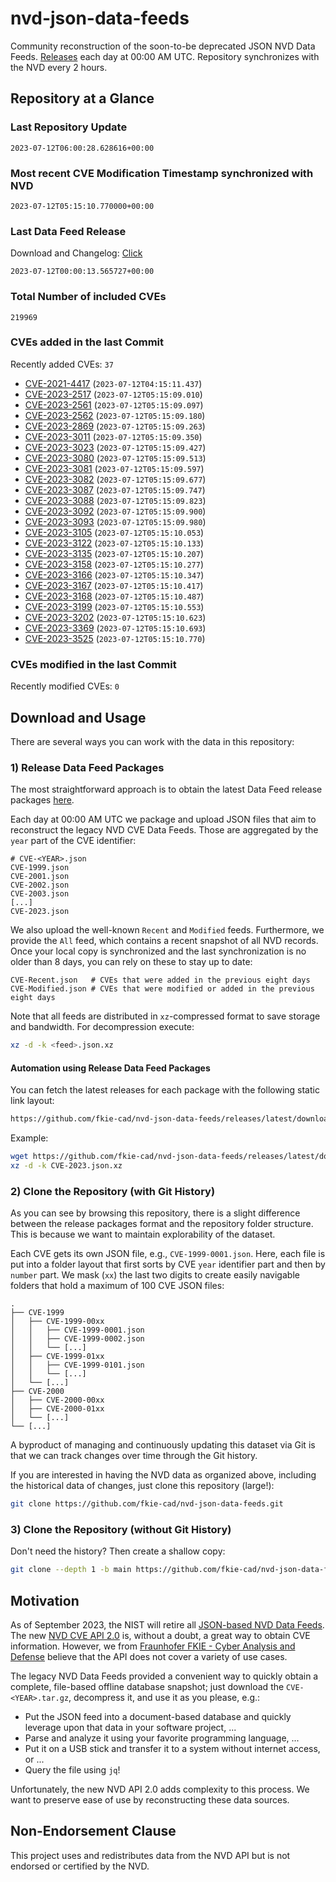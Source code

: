 # nvd-json-data-feeds

Community reconstruction of the soon-to-be deprecated JSON NVD Data Feeds. 
[Releases](https://github.com/fkie-cad/nvd-json-data-feeds/releases/latest) each day at 00:00 AM UTC.
Repository synchronizes with the NVD every 2 hours.

## Repository at a Glance

### Last Repository Update

```plain
2023-07-12T06:00:28.628616+00:00
```

### Most recent CVE Modification Timestamp synchronized with NVD

```plain
2023-07-12T05:15:10.770000+00:00
```

### Last Data Feed Release

Download and Changelog: [Click](https://github.com/fkie-cad/nvd-json-data-feeds/releases/latest)

```plain
2023-07-12T00:00:13.565727+00:00
```

### Total Number of included CVEs

```plain
219969
```

### CVEs added in the last Commit

Recently added CVEs: `37`

* [CVE-2021-4417](CVE-2021/CVE-2021-44xx/CVE-2021-4417.json) (`2023-07-12T04:15:11.437`)
* [CVE-2023-2517](CVE-2023/CVE-2023-25xx/CVE-2023-2517.json) (`2023-07-12T05:15:09.010`)
* [CVE-2023-2561](CVE-2023/CVE-2023-25xx/CVE-2023-2561.json) (`2023-07-12T05:15:09.097`)
* [CVE-2023-2562](CVE-2023/CVE-2023-25xx/CVE-2023-2562.json) (`2023-07-12T05:15:09.180`)
* [CVE-2023-2869](CVE-2023/CVE-2023-28xx/CVE-2023-2869.json) (`2023-07-12T05:15:09.263`)
* [CVE-2023-3011](CVE-2023/CVE-2023-30xx/CVE-2023-3011.json) (`2023-07-12T05:15:09.350`)
* [CVE-2023-3023](CVE-2023/CVE-2023-30xx/CVE-2023-3023.json) (`2023-07-12T05:15:09.427`)
* [CVE-2023-3080](CVE-2023/CVE-2023-30xx/CVE-2023-3080.json) (`2023-07-12T05:15:09.513`)
* [CVE-2023-3081](CVE-2023/CVE-2023-30xx/CVE-2023-3081.json) (`2023-07-12T05:15:09.597`)
* [CVE-2023-3082](CVE-2023/CVE-2023-30xx/CVE-2023-3082.json) (`2023-07-12T05:15:09.677`)
* [CVE-2023-3087](CVE-2023/CVE-2023-30xx/CVE-2023-3087.json) (`2023-07-12T05:15:09.747`)
* [CVE-2023-3088](CVE-2023/CVE-2023-30xx/CVE-2023-3088.json) (`2023-07-12T05:15:09.823`)
* [CVE-2023-3092](CVE-2023/CVE-2023-30xx/CVE-2023-3092.json) (`2023-07-12T05:15:09.900`)
* [CVE-2023-3093](CVE-2023/CVE-2023-30xx/CVE-2023-3093.json) (`2023-07-12T05:15:09.980`)
* [CVE-2023-3105](CVE-2023/CVE-2023-31xx/CVE-2023-3105.json) (`2023-07-12T05:15:10.053`)
* [CVE-2023-3122](CVE-2023/CVE-2023-31xx/CVE-2023-3122.json) (`2023-07-12T05:15:10.133`)
* [CVE-2023-3135](CVE-2023/CVE-2023-31xx/CVE-2023-3135.json) (`2023-07-12T05:15:10.207`)
* [CVE-2023-3158](CVE-2023/CVE-2023-31xx/CVE-2023-3158.json) (`2023-07-12T05:15:10.277`)
* [CVE-2023-3166](CVE-2023/CVE-2023-31xx/CVE-2023-3166.json) (`2023-07-12T05:15:10.347`)
* [CVE-2023-3167](CVE-2023/CVE-2023-31xx/CVE-2023-3167.json) (`2023-07-12T05:15:10.417`)
* [CVE-2023-3168](CVE-2023/CVE-2023-31xx/CVE-2023-3168.json) (`2023-07-12T05:15:10.487`)
* [CVE-2023-3199](CVE-2023/CVE-2023-31xx/CVE-2023-3199.json) (`2023-07-12T05:15:10.553`)
* [CVE-2023-3202](CVE-2023/CVE-2023-32xx/CVE-2023-3202.json) (`2023-07-12T05:15:10.623`)
* [CVE-2023-3369](CVE-2023/CVE-2023-33xx/CVE-2023-3369.json) (`2023-07-12T05:15:10.693`)
* [CVE-2023-3525](CVE-2023/CVE-2023-35xx/CVE-2023-3525.json) (`2023-07-12T05:15:10.770`)


### CVEs modified in the last Commit

Recently modified CVEs: `0`



## Download and Usage

There are several ways you can work with the data in this repository:

### 1) Release Data Feed Packages

The most straightforward approach is to obtain the latest Data Feed release packages [here](https://github.com/fkie-cad/nvd-json-data-feeds/releases/latest).

Each day at 00:00 AM UTC we package and upload JSON files that aim to reconstruct the legacy NVD CVE Data Feeds.
Those are aggregated by the `year` part of the CVE identifier:

```
# CVE-<YEAR>.json
CVE-1999.json
CVE-2001.json
CVE-2002.json
CVE-2003.json
[...]
CVE-2023.json
```

We also upload the well-known `Recent` and `Modified` feeds.
Furthermore, we provide the `All` feed, which contains a recent snapshot of all NVD records.
Once your local copy is synchronized and the last synchronization is no older than 8 days, you can rely on these to stay up to date:

```plain
CVE-Recent.json   # CVEs that were added in the previous eight days
CVE-Modified.json # CVEs that were modified or added in the previous eight days
```

Note that all feeds are distributed in `xz`-compressed format to save storage and bandwidth.
For decompression execute:

```sh
xz -d -k <feed>.json.xz
```


#### Automation using Release Data Feed Packages

You can fetch the latest releases for each package with the following static link layout:

```sh
https://github.com/fkie-cad/nvd-json-data-feeds/releases/latest/download/CVE-<YEAR>.json.xz
```

Example:

```sh
wget https://github.com/fkie-cad/nvd-json-data-feeds/releases/latest/download/CVE-2023.json.xz
xz -d -k CVE-2023.json.xz
```

### 2) Clone the Repository (with Git History)

As you can see by browsing this repository, there is a slight difference between the release packages format and the repository folder structure.
This is because we want to maintain explorability of the dataset.

Each CVE gets its own JSON file, e.g., `CVE-1999-0001.json`.
Here, each file is put into a folder layout that first sorts by CVE `year` identifier part and then by `number` part.
We mask (`xx`) the last two digits to create easily navigable folders that hold a maximum of 100 CVE JSON files:

```plain
.
├── CVE-1999
│   ├── CVE-1999-00xx
│   │   ├── CVE-1999-0001.json
│   │   ├── CVE-1999-0002.json
│   │   └── [...]
│   ├── CVE-1999-01xx
│   │   ├── CVE-1999-0101.json
│   │   └── [...]
│   └── [...]
├── CVE-2000
│   ├── CVE-2000-00xx
│   ├── CVE-2000-01xx
│   └── [...]
└── [...]
```

A byproduct of managing and continuously updating this dataset via Git is that we can track changes over time through the Git history.

If you are interested in having the NVD data as organized above, including the historical data of changes, just clone this repository (large!):

```sh
git clone https://github.com/fkie-cad/nvd-json-data-feeds.git
```

### 3) Clone the Repository (without Git History)

Don't need the history? Then create a shallow copy:

```sh
git clone --depth 1 -b main https://github.com/fkie-cad/nvd-json-data-feeds.git
```

## Motivation

As of September 2023, the NIST will retire all [JSON-based NVD Data Feeds](https://nvd.nist.gov/vuln/data-feeds#divRetirementBanner-1).
The new [NVD CVE API 2.0](https://nvd.nist.gov/developers/vulnerabilities) is, without a doubt, a great way to obtain CVE information.
However, we from [Fraunhofer FKIE - Cyber Analysis and Defense](https://www.fkie.fraunhofer.de/en/departments/cad.html) believe that the API does not cover a variety of use cases.

The legacy NVD Data Feeds provided a convenient way to quickly obtain a complete, file-based offline database snapshot; just download the `CVE-<YEAR>.tar.gz`, decompress it, and use it as you please, e.g.:

* Put the JSON feed into a document-based database and quickly leverage upon that data in your software project, ...
* Parse and analyze it using your favorite programming language, ...
* Put it on a USB stick and transfer it to a system without internet access, or ...
* Query the file using `jq`!

Unfortunately, the new NVD API 2.0 adds complexity to this process.
We want to preserve ease of use by reconstructing these data sources.

## Non-Endorsement Clause

This project uses and redistributes data from the NVD API but is not endorsed or certified by the NVD.